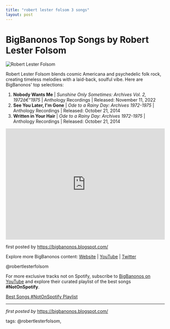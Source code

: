 ```yaml
---
title: "robert lester folsom 3 songs"
layout: post
---
```

<h1>BigBanonos Top Songs by Robert Lester Folsom</h1>
<img src="https://oxfordamerican.org/media/pages/web-only/robert-lester-folsom-take-two/65a1908b28-1683119805/rlf-sunshineonlysometimes_epk-01-1.jpg" alt="Robert Lester Folsom"> <p>Robert Lester Folsom blends cosmic Americana and psychedelic folk rock, creating timeless melodies with a laid-back, soulful vibe. Here are BigBanonos' top selections:</p> <ol> <li><strong>Nobody Wants Me</strong> | <em>Sunshine Only Sometimes: Archives Vol. 2, 1972â€“1975</em> | Anthology Recordings | Released: November 11, 2022</li> <li><strong>See You Later, I'm Gone</strong> | <em>Ode to a Rainy Day: Archives 1972-1975</em> | Anthology Recordings | Released: October 21, 2014</li> <li><strong>Written in Your Hair</strong> | <em>Ode to a Rainy Day: Archives 1972-1975</em> | Anthology Recordings | Released: October 21, 2014</li>
</ol> <div> <iframe src="https://open.spotify.com/embed/playlist/1ea2UvL3p7EXjVHsymbFd4?utm_source=generator" width="100%" height="352" frameborder="0" allow="autoplay; clipboard-write; encrypted-media; fullscreen; picture-in-picture" loading="lazy"></iframe>
</div> <p>first posted by <a href="https://bigbanonos.blogspot.com/">https://bigbanonos.blogspot.com/</a></p> <div> <p>Explore more BigBanonos content: <a href="https://bigbanonos.blogspot.com/">Website</a> | <a href="https://www.youtube.com/@BigBanonos">YouTube</a> | <a href="https://x.com/bigbanonos">Twitter</a></p>
</div> <!-- Tags -->
<p>@robertlesterfolsom</p>


<!--Subscribe and Playlist Links-->
<div>
    <p>For more exclusive tracks not on Spotify, subscribe to <a href="https://www.youtube.com/@BigBanonos" target="_blank">BigBanonos on YouTube</a> and explore their curated playlist of the best songs <strong>#NotOnSpotify</strong>.</p>
    <p><a href="https://www.youtube.com/playlist?list=PLtuNtuTatqI0kFahUCbtbfenC_ET5O_tr" target="_blank">Best Songs #NotOnSpotify Playlist<br /></a></p></div>

<hr />

<p><em>first posted by</em> <a href="https://bigbanonos.blogspot.com/" rel="noopener" target="_new">https://bigbanonos.blogspot.com/</a></p>

<p>tags: @robertlesterfolsom,</p>
